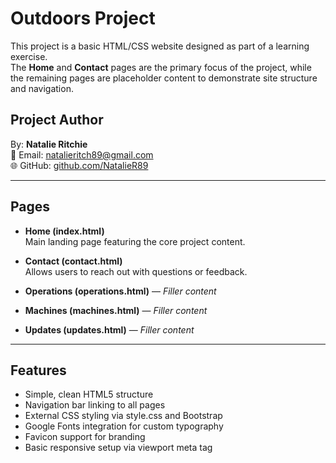 # Outdoors Project

This project is a basic HTML/CSS website designed as part of a learning exercise.  
The **Home** and **Contact** pages are the primary focus of the project, while the remaining pages are placeholder content to demonstrate site structure and navigation.

## Project Author
By: **Natalie Ritchie**  
📧 Email: [natalieritch89@gmail.com](mailto:natalieritch89@gmail.com)  
🌐 GitHub: [github.com/NatalieR89](https://github.com/NatalieR89)

---

## Pages

- **Home (index.html)**  
  Main landing page featuring the core project content.

- **Contact (contact.html)**  
  Allows users to reach out with questions or feedback.

- **Operations (operations.html)** — *Filler content*  
- **Machines (machines.html)** — *Filler content*  
- **Updates (updates.html)** — *Filler content*

---

## Features

- Simple, clean HTML5 structure  
- Navigation bar linking to all pages  
- External CSS styling via style.css and Bootstrap  
- Google Fonts integration for custom typography  
- Favicon support for branding  
- Basic responsive setup via viewport meta tag